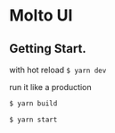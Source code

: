 # Molto UI

## Getting Start.

with hot reload
`$ yarn dev`

run it like a production
```sh
$ yarn build

$ yarn start
```
